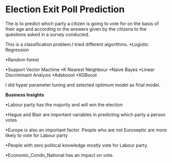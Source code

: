 # Election Exit Poll Prediction
 The is to predict which party a citizen is going to vote for on the basis of their age and according to the answers given by the citizens to the questions asked in a survey conducted.
 
 This is a classification problem.I tried different algorithms.
   •Logistic Regression
   
   •Random forest
   
   •Support Vector Machine
   •K Nearest Neighbour
   •Naive Bayes
   •Linear Discriminant Analysis
   •Adaboost
   •XGBoost
   
   I did hyper parameter tuning and selected optimum model as final model.
   
 <b>Business Insights</b>
 
 •Labour party has the majority and will win the election

•Hague and Blair are important variables in predicting which party a person votes

•Europe is also an important factor. People who are not Euroseptic are more likely to vote for Labour party

•People with zero political knowledge mostly vote for Labour party.

•Economic_Condn_National has an impact on vote. 

